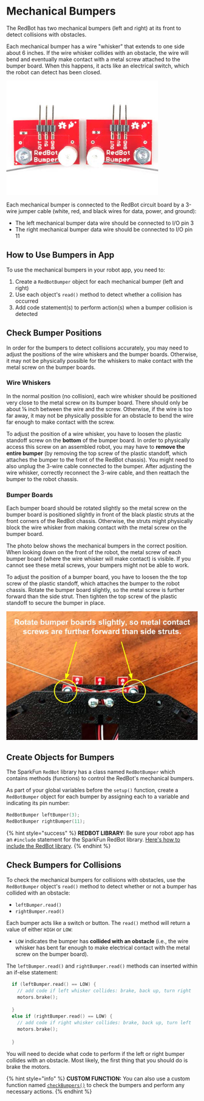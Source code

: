 # Mechanical Bumpers

The RedBot has two mechanical bumpers \(left and right\) at its front to detect collisions with obstacles.

Each mechanical bumper has a wire "whisker" that extends to one side about 6 inches. If the wire whisker collides with an obstacle, the wire will bend and eventually make contact with a metal screw attached to the bumper board. When this happens, it acts like an electrical switch, which the robot can detect has been closed.

![Mechanical Bumpers \(wire whiskers are actually longer\)](../../.gitbook/assets/redbot-bumpers.jpg)

Each mechanical bumper is connected to the RedBot circuit board by a 3-wire jumper cable \(white, red, and black wires for data, power, and ground\):

* The left mechanical bumper data wire should be connected to I/O pin 3
* The right mechanical bumper data wire should be connected to I/O pin 11

## How to Use Bumpers in App

To use the mechanical bumpers in your robot app, you need to:

1. Create a `RedBotBumper` object for each mechanical bumper \(left and right\)
2. Use each object's `read()` method to detect whether a collision has occurred
3. Add code statement\(s\) to perform action\(s\) when a bumper collision is detected

## Check Bumper Positions

In order for the bumpers to detect collisions accurately, you may need to adjust the positions of the wire whiskers and the bumper boards. Otherwise, it may not be physically possible for the whiskers to make contact with the metal screw on the bumper boards.

### Wire Whiskers

In the normal position \(no collision\), each wire whisker should be positioned very close to the metal screw on its bumper board.  There should only be about ⅛ inch between the wire and the screw. Otherwise, if the wire is too far away, it may not be physically possible for an obstacle to bend the wire far enough to make contact with the screw.

To adjust the position of a wire whisker, you have to loosen the plastic standoff screw on the **bottom** of the bumper board. In order to physically access this screw on an assembled robot, you may have to **remove the entire bumper** \(by removing the top screw of the plastic standoff, which attaches the bumper to the front of the RedBot chassis\). You might need to also unplug the 3-wire cable connected to the bumper. After adjusting the wire whisker, correctly reconnect the 3-wire cable, and then reattach the bumper to the robot chassis.

### Bumper Boards

Each bumper board should be rotated slightly so the metal screw on the bumper board is positioned slightly in front of the black plastic struts at the front corners of the RedBot chassis. Otherwise, the struts might physically block the wire whisker from making contact with the metal screw on the bumper board.

The photo below shows the mechanical bumpers in the correct position. When looking down on the front of the robot, the metal screw of each bumper board \(where the wire whisker will make contact\) is visible. If you cannot see these metal screws, your bumpers might not be able to work.

To adjust the position of a bumper board, you have to loosen the the top screw of the plastic standoff, which attaches the bumper to the robot chassis. Rotate the bumper board slightly, so the metal screw is further forward than the side strut. Then tighten the top screw of the plastic standoff to secure the bumper in place.

![](../../.gitbook/assets/bumper-board-position.jpg)

## Create Objects for Bumpers

The SparkFun `RedBot` library has a class named `RedBotBumper` which contains methods \(functions\) to control the RedBot's mechanical bumpers.

As part of your global variables before the `setup()` function, create a `RedBotBumper` object for each bumper by assigning each to a variable and indicating its pin number:

```cpp
RedBotBumper leftBumper(3);
RedBotBumper rightBumper(11);
```

{% hint style="success" %}
**REDBOT LIBRARY:**  Be sure your robot app has an `#include` statement for the SparkFun RedBot library. [Here's how to include the RedBot library](../arduino-code-editor/include-redbot-library.md).
{% endhint %}

## Check Bumpers for Collisions

To check the mechanical bumpers for collisions with obstacles, use the `RedBotBumper` object's `read()` method to detect whether or not a bumper has collided with an obstacle:

* `leftBumper.read()`
* `rightBumper.read()`

Each bumper acts like a switch or button. The `read()` method will return a value of either `HIGH` or `LOW`:

* `LOW` indicates the bumper has **collided with an obstacle** \(i.e., the wire whisker has bent  far enough to make electrical contact with the metal screw on the bumper board\).

The `leftBumper.read()` and `rightBumper.read()` methods can inserted within an if-else statement:

```cpp
  if (leftBumper.read() == LOW) {
    // add code if left whisker collides: brake, back up, turn right
    motors.brake();
    
  }
  else if (rightBumper.read() == LOW) {
    // add code if right whisker collides: brake, back up, turn left
    motors.brake();
    
  }
```

You will need to decide what code to perform if the left or right bumper collides with an obstacle. Most likely, the first thing that you should do is brake the motors.

{% hint style="info" %}
**CUSTOM FUNCTION:**  You can also use a custom function named [`checkBumpers()`](../robot-behaviors/detecting-objects.md#checkbumpers) to check the bumpers and perform any necessary actions.
{% endhint %}


